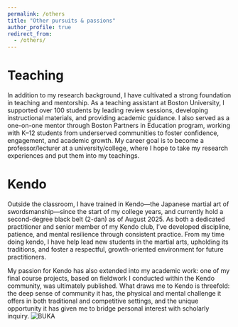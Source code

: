 ```yaml
---
permalink: /others
title: "Other pursuits & passions"
author_profile: true
redirect_from: 
  - /others/
---
```


Teaching
======
In addition to my research background, I have cultivated a strong foundation in teaching and mentorship. As a teaching assistant at Boston University, I supported over 100 students by leading review sessions, developing instructional materials, and providing academic guidance. I also served as a one-on-one mentor through Boston Partners in Education program, working with K–12 students from underserved communities to foster confidence, engagement, and academic growth. My career goal is to become a professor/lecturer at a university/college, where I hope to take my research experiences and put them into my teachings. 

Kendo
======
Outside the classroom, I have trained in Kendo—the Japanese martial art of swordsmanship—since the start of my college years, and currently hold a second-degree black belt (2-dan) as of August 2025. As both a dedicated practitioner and senior member of my Kendo club, I’ve developed discipline, patience, and mental resilience through consistent practice. From my time doing kendo, I have help lead new students in the martial arts, upholding its traditions, and foster a respectful, growth-oriented environment for future practitioners.

My passion for Kendo has also extended into my academic work: one of my final course projects, based on fieldwork I conducted within the Kendo community, was ultimately published. What draws me to Kendo is threefold: the deep sense of community it has, the physical and mental challenge it offers in both traditional and competitive settings, and the unique opportunity it has given me to bridge personal interest with scholarly inquiry.
<img src="https://github.com/ZeddyCraft/itsjon/blob/master/images/Kendo_Smile.jpeg?raw=true" alt="BUKA">
